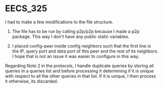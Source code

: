 # EECS_325

I had to make a few modifications to the file structure.

1. The file has to be run by calling p2p/p2p because I made a p2p package. This way I don't have any public static
variables.

2. I placed config-peer inside config neighbors such that the first line is the IP, query port and data port
of this peer and the rest of its neighbors. I hope that is not an issue it was easier to configure in this way.

Regarding Note 2 in the protocols, I handle duplicate queries by storing all queries in a queries list and
before processing it determining if it is unique with respect to all the other queries in that list. If it is unique,
I then process it otherwise, its discarded.